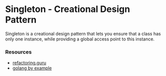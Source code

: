 # Singleton - Creational Design Pattern

Singleton is a creational design pattern that lets you ensure that a class has only one instance, while providing a global access point to this instance.


### Resources
- [refactoring.guru](https://refactoring.guru/design-patterns/singleton)
- [golang by example](https://golangbyexample.com/singleton-design-pattern-go/)
